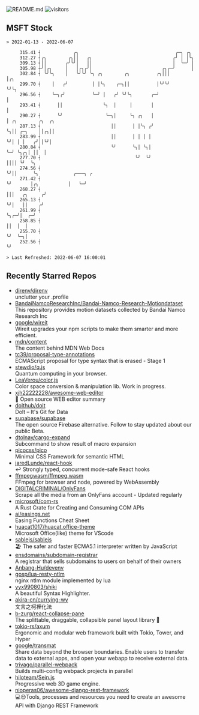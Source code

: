 ![README.md](https://github.com/Gerhut/Gerhut/workflows/README.md/badge.svg)
![visitors](https://visitors.vercel.app/Gerhut/Gerhut?token=8cf69d1f6813d272ef062726b6070c9be4ff72038cfe5a7ded7384a8da65d866)

## MSFT Stock

```
> 2022-01-13 - 2022-06-07

     315.41 ┤            ╭╮                                    ╭─╮ ╭╮                                            
     312.27 ┤╭╮        ╭╮││   ╭╮                              ╭╯ │ │╰╮                                           
     309.13 ┤││       ╭╯╰╯│   ││                              │  ╰─╯ │                                           
     305.98 ┼╯│╭╮     │   │╭╮╭╯│                          ╭╮╭─╯      │                                           
     302.84 ┤ ╰╯╰╮    │   ╰╯╰╯ ╰╮ ╭╮        ╭╮          ╭╮│││        │╭╮                                         
     299.70 ┤    │   ╭╯         │ │╰╮    ╭─╮││          │╰╯╰╯        ╰╯╰╮                                        
     296.56 ┤    ╰─╮╭╯          ╰─╯ │   ╭╯ ╰╯╰╮       ╭─╯               │                                        
     293.41 ┤      ││               ╰╮  │     │       │                 │                                        
     290.27 ┤      ╰╯                ╰─╮│     ╰╮ ╭╮   │                 │ ╭╮        ╭╮  ╭╮                       
     287.13 ┤                          ││      │ │╰╮ ╭╯                 ╰╮││ ╭─╮    ││╭╮││                       
     283.99 ┤                          ││      │ │ │ │                   ╰╯│ │ │   ╭╯││╰╯│                       
     280.84 ┤                          ╰╯      ╰╮│ ╰╮│                     ╰─╯ ╰╮╭╮│ ││  │                       
     277.70 ┤                                   ╰╯  ╰╯                          ││││ ╰╯  ╰╮                      
     274.56 ┤                                                                   ╰╯││      ╰╮             ╭───╮ ╭ 
     271.42 ┤                                                                     ╰╯       │╭╮           │   ╰─╯ 
     268.27 ┤                                                                              │││   ╭╮     ╭╯       
     265.13 ┤                                                                              ╰╯│   ││    ╭╯        
     261.99 ┤                                                                                ╰╮╭─╯│  ╭─╯         
     258.85 ┤                                                                                 ││  │  │           
     255.70 ┤                                                                                 ╰╯  ╰─╮│           
     252.56 ┤                                                                                       ╰╯           

> Last Refreshed: 2022-06-07 16:00:01
```

## Recently Starred Repos

- [direnv/direnv](https://github.com/direnv/direnv)  
  unclutter your .profile
- [BandaiNamcoResearchInc/Bandai-Namco-Research-Motiondataset](https://github.com/BandaiNamcoResearchInc/Bandai-Namco-Research-Motiondataset)  
  This repository provides motion datasets collected by Bandai Namco Research Inc
- [google/wireit](https://github.com/google/wireit)  
  Wireit upgrades your npm scripts to make them smarter and more efficient.
- [mdn/content](https://github.com/mdn/content)  
  The content behind MDN Web Docs
- [tc39/proposal-type-annotations](https://github.com/tc39/proposal-type-annotations)  
  ECMAScript proposal for type syntax that is erased - Stage 1
- [stewdio/q.js](https://github.com/stewdio/q.js)  
  Quantum computing in your browser.
- [LeaVerou/color.js](https://github.com/LeaVerou/color.js)  
  Color space conversion & manipulation lib. Work in progress.
- [xjh22222228/awesome-web-editor](https://github.com/xjh22222228/awesome-web-editor)  
  🔨  Open source WEB editor summary
- [dolthub/dolt](https://github.com/dolthub/dolt)  
  Dolt – It's Git for Data
- [supabase/supabase](https://github.com/supabase/supabase)  
  The open source Firebase alternative. Follow to stay updated about our public Beta.
- [dtolnay/cargo-expand](https://github.com/dtolnay/cargo-expand)  
  Subcommand to show result of macro expansion
- [picocss/pico](https://github.com/picocss/pico)  
  Minimal CSS Framework for semantic HTML
- [jaredLunde/react-hook](https://github.com/jaredLunde/react-hook)  
  ↩ Strongly typed, concurrent mode-safe React hooks
- [ffmpegwasm/ffmpeg.wasm](https://github.com/ffmpegwasm/ffmpeg.wasm)  
  FFmpeg for browser and node, powered by WebAssembly
- [DIGITALCRIMINAL/OnlyFans](https://github.com/DIGITALCRIMINAL/OnlyFans)  
  Scrape all the media from an OnlyFans account - Updated regularly
- [microsoft/com-rs](https://github.com/microsoft/com-rs)  
  A Rust Crate for Creating and Consuming COM APIs
- [ai/easings.net](https://github.com/ai/easings.net)  
  Easing Functions Cheat Sheet
- [huacat1017/huacat.office-theme](https://github.com/huacat1017/huacat.office-theme)  
  Microsoft Office(like) theme for VScode
- [sablejs/sablejs](https://github.com/sablejs/sablejs)  
  🏖️ The safer and faster ECMA5.1 interpreter written by JavaScript
- [ensdomains/subdomain-registrar](https://github.com/ensdomains/subdomain-registrar)  
  A registrar that sells subdomains to users on behalf of their owners
- [Anbang-Hu/devenv](https://github.com/Anbang-Hu/devenv)  
- [gosp/lua-resty-ntlm](https://github.com/gosp/lua-resty-ntlm)  
  nginx ntlm module implemented by lua
- [yyx990803/shiki](https://github.com/yyx990803/shiki)  
  A beautiful Syntax Highlighter.
- [akira-cn/currying-wy](https://github.com/akira-cn/currying-wy)  
  文言之柯裡化法
- [b-zurg/react-collapse-pane](https://github.com/b-zurg/react-collapse-pane)  
  The splittable, draggable, collapsible panel layout library 🎉
- [tokio-rs/axum](https://github.com/tokio-rs/axum)  
  Ergonomic and modular web framework built with Tokio, Tower, and Hyper
- [google/transmat](https://github.com/google/transmat)  
  Share data beyond the browser boundaries. Enable users to transfer data to external apps, and open your webapp to receive external data.
- [trivago/parallel-webpack](https://github.com/trivago/parallel-webpack)  
  Builds multi-config webpack projects in parallel
- [hiloteam/Sein.js](https://github.com/hiloteam/Sein.js)  
  Progressive web 3D game engine.
- [nioperas06/awesome-django-rest-framework](https://github.com/nioperas06/awesome-django-rest-framework)  
   💻😍Tools, processes and resources you need to create an awesome API with Django REST Framework
